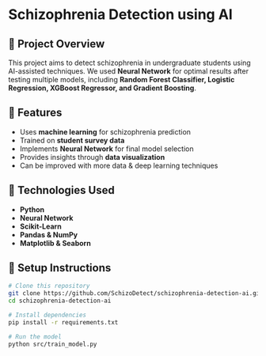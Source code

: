 # Schizophrenia Detection using AI  

## 🧠 Project Overview  
This project aims to detect schizophrenia in undergraduate students using AI-assisted techniques. We used **Neural Network** for optimal results after testing multiple models, including **Random Forest Classifier, Logistic Regression, XGBoost Regressor, and Gradient Boosting**.  

## 📌 Features  
- Uses **machine learning** for schizophrenia prediction  
- Trained on **student survey data**  
- Implements **Neural Network** for final model selection  
- Provides insights through **data visualization**  
- Can be improved with more data & deep learning techniques  

## 🚀 Technologies Used  
- **Python**  
- **Neural Network**  
- **Scikit-Learn**  
- **Pandas & NumPy**  
- **Matplotlib & Seaborn**  

## 🔧 Setup Instructions  
```bash
# Clone this repository
git clone https://github.com/SchizoDetect/schizophrenia-detection-ai.git
cd schizophrenia-detection-ai  

# Install dependencies
pip install -r requirements.txt  

# Run the model
python src/train_model.py  
